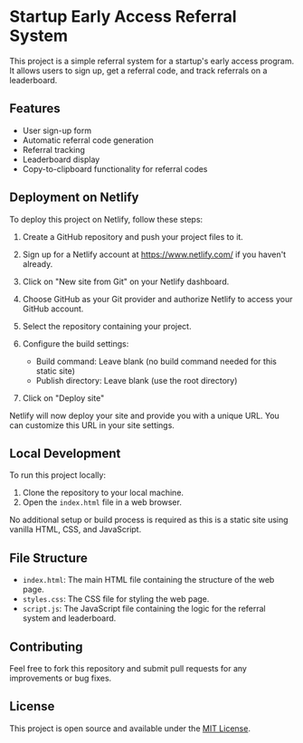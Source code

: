# Startup Early Access Referral System

This project is a simple referral system for a startup's early access program. It allows users to sign up, get a referral code, and track referrals on a leaderboard.

## Features

- User sign-up form
- Automatic referral code generation
- Referral tracking
- Leaderboard display
- Copy-to-clipboard functionality for referral codes

## Deployment on Netlify

To deploy this project on Netlify, follow these steps:

1. Create a GitHub repository and push your project files to it.

2. Sign up for a Netlify account at https://www.netlify.com/ if you haven't already.

3. Click on "New site from Git" on your Netlify dashboard.

4. Choose GitHub as your Git provider and authorize Netlify to access your GitHub account.

5. Select the repository containing your project.

6. Configure the build settings:
   - Build command: Leave blank (no build command needed for this static site)
   - Publish directory: Leave blank (use the root directory)

7. Click on "Deploy site"

Netlify will now deploy your site and provide you with a unique URL. You can customize this URL in your site settings.

## Local Development

To run this project locally:

1. Clone the repository to your local machine.
2. Open the `index.html` file in a web browser.

No additional setup or build process is required as this is a static site using vanilla HTML, CSS, and JavaScript.

## File Structure

- `index.html`: The main HTML file containing the structure of the web page.
- `styles.css`: The CSS file for styling the web page.
- `script.js`: The JavaScript file containing the logic for the referral system and leaderboard.

## Contributing

Feel free to fork this repository and submit pull requests for any improvements or bug fixes.

## License

This project is open source and available under the [MIT License](LICENSE).